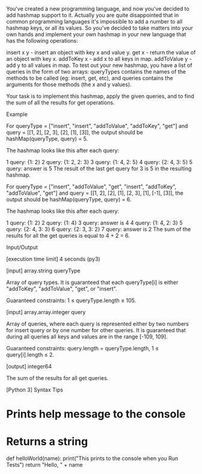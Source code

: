 You've created a new programming language, and now you've decided to add hashmap support to it. Actually you are quite disappointed that in common programming languages it's impossible to add a number to all hashmap keys, or all its values. So you've decided to take matters into your own hands and implement your own hashmap in your new language that has the following operations:

insert x y - insert an object with key x and value y.
get x - return the value of an object with key x.
addToKey x - add x to all keys in map.
addToValue y - add y to all values in map.
To test out your new hashmap, you have a list of queries in the form of two arrays: queryTypes contains the names of the methods to be called (eg: insert, get, etc), and queries contains the arguments for those methods (the x and y values).

Your task is to implement this hashmap, apply the given queries, and to find the sum of all the results for get operations.

Example

For queryType = ["insert", "insert", "addToValue", "addToKey", "get"] and query = [[1, 2], [2, 3], [2], [1], [3]], the output should be hashMap(queryType, query) = 5.

The hashmap looks like this after each query:

1 query: {1: 2}
2 query: {1: 2, 2: 3}
3 query: {1: 4, 2: 5}
4 query: {2: 4, 3: 5}
5 query: answer is 5
The result of the last get query for 3 is 5 in the resulting hashmap.



For queryType = ["insert", "addToValue", "get", "insert", "addToKey", "addToValue", "get"] and query = [[1, 2], [2], [1], [2, 3], [1], [-1], [3]], the output should be hashMap(queryType, query) = 6.

The hashmap looks like this after each query:

1 query: {1: 2}
2 query: {1: 4}
3 query: answer is 4
4 query: {1: 4, 2: 3}
5 query: {2: 4, 3: 3}
6 query: {2: 3, 3: 2}
7 query: answer is 2
The sum of the results for all the get queries is equal to 4 + 2 = 6.

Input/Output

[execution time limit] 4 seconds (py3)

[input] array.string queryType

Array of query types. It is guaranteed that each queryType[i] is either "addToKey", "addToValue", "get", or "insert".

Guaranteed constraints:
1 ≤ queryType.length ≤ 105.

[input] array.array.integer query

Array of queries, where each query is represented either by two numbers for insert query or by one number for other queries. It is guaranteed that during all queries all keys and values are in the range [-109, 109].

Guaranteed constraints:
query.length = queryType.length,
1 ≤ query[i].length ≤ 2.

[output] integer64

The sum of the results for all get queries.

[Python 3] Syntax Tips

# Prints help message to the console
# Returns a string
def helloWorld(name):
    print("This prints to the console when you Run Tests")
    return "Hello, " + name
